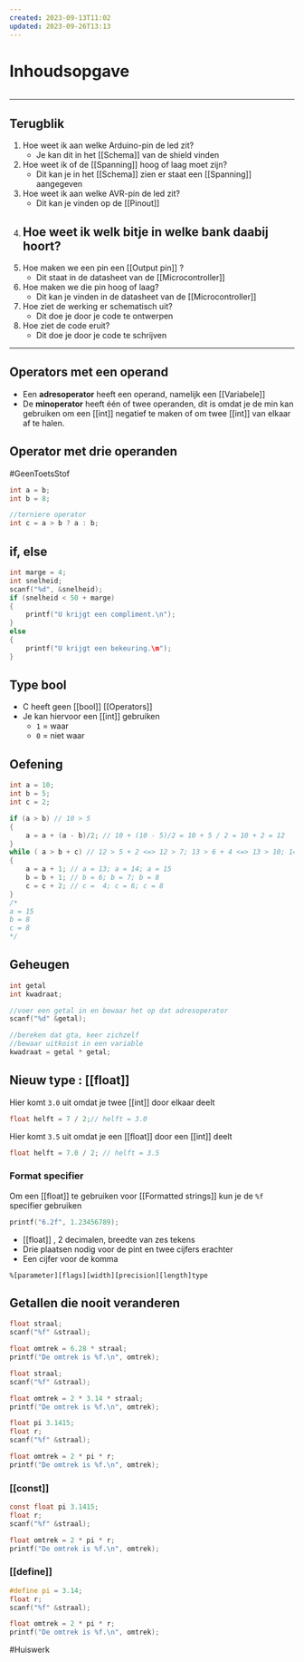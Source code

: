 ```yaml
---
created: 2023-09-13T11:02
updated: 2023-09-26T13:13
---
```

# Inhoudsopgave
```toc
```

---

## Terugblik
1. Hoe weet ik aan welke Arduino-pin de led zit?
	- Je kan dit in het [[Schema]] van de shield vinden
2. Hoe weet ik of de [[Spanning]] hoog of laag moet zijn?
	- Dit kan je in het [[Schema]] zien er staat een [[Spanning]]  aangegeven
3. Hoe weet ik aan welke AVR-pin de led zit?
	- Dit kan je vinden op de [[Pinout]] 
4. Hoe weet ik welk bitje in welke bank daabij hoort?
	- 
5. Hoe maken we een pin een [[Output pin]] ?
	- Dit staat in de datasheet van de [[Microcontroller]] 
6. Hoe maken we die pin hoog of laag?
	- Dit kan je vinden in de datasheet van de [[Microcontroller]] 
7. Hoe ziet de werking er schematisch uit?
	-  Dit doe je door je code te ontwerpen
8. Hoe ziet de code eruit?
	- Dit doe je door je code te schrijven 

---

## Operators met een operand
- Een **adresoperator** heeft een operand, namelijk een [[Variabele]] 
- De **minoperator** heeft één of twee operanden, dit is omdat je de min kan gebruiken om een [[int]] negatief te maken of om twee [[int]] van elkaar af te halen.

## Operator met drie operanden
#GeenToetsStof
```c
int a = b;
int b = 8;

//terniere operator
int c = a > b ? a : b;
```

## if, else
```c
int marge = 4;
int snelheid;
scanf("%d", &snelheid);
if (snelheid < 50 + marge)
{
	printf("U krijgt een compliment.\n");
}
else 
{
	printf("U krijgt een bekeuring.\m");
}
```

## Type bool
- C heeft geen [[bool]] [[Operators]] 
- Je kan hiervoor een [[int]] gebruiken 
	- `1` = waar
	- `0` = niet waar


## Oefening
```c
int a = 10;
int b = 5;
int c = 2;

if (a > b) // 10 > 5
{
	a = a + (a - b)/2; // 10 + (10 - 5)/2 = 10 + 5 / 2 = 10 + 2 = 12
}
while ( a > b + c) // 12 > 5 + 2 <=> 12 > 7; 13 > 6 + 4 <=> 13 > 10; 14 > 7 + 6 <=> 14 > 13; 15 !> 8 + 8 <=> 15 !> 16, hier stopt de loop
{
	a = a + 1; // a = 13; a = 14; a = 15
	b = b + 1; // b = 6; b = 7; b = 8
	c = c + 2; // c =  4; c = 6; c = 8
}
/*
a = 15
b = 8
c = 8
*/
```

## Geheugen
```c
int getal
int kwadraat;

//voer een getal in en bewaar het op dat adresoperator 
scanf("%d" &getal);

//bereken dat gta, keer zichzelf
//bewaar uitkoist in een variable
kwadraat = getal * getal;

```

## Nieuw type : [[float]] 

Hier komt `3.0` uit omdat je twee [[int]]  door elkaar deelt
```c
float helft = 7 / 2;// helft = 3.0
```

Hier komt `3.5` uit omdat je een [[float]]  door een [[int]]  deelt
```c
float helft = 7.0 / 2; // helft = 3.5
```

### Format specifier
Om een [[float]] te gebruiken voor [[Formatted strings]]  kun je de `%f` specifier gebruiken 
```c
printf("6.2f", 1.23456789);
```
- [[float]] , 2 decimalen, breedte van zes tekens
- Drie plaatsen nodig voor de pint en twee cijfers erachter
- Een cijfer voor de komma

`%[parameter][flags][width][precision][length]type`

## Getallen die nooit veranderen
```c
float straal;
scanf("%f" &straal);

float omtrek = 6.28 * straal;
printf("De omtrek is %f.\n", omtrek);
```

```c
float straal;
scanf("%f" &straal);

float omtrek = 2 * 3.14 * straal;
printf("De omtrek is %f.\n", omtrek);
```

```c
float pi 3.1415;
float r;
scanf("%f" &straal);

float omtrek = 2 * pi * r;
printf("De omtrek is %f.\n", omtrek);
```

### [[const]]

```c
const float pi 3.1415;
float r;
scanf("%f" &straal);

float omtrek = 2 * pi * r;
printf("De omtrek is %f.\n", omtrek);
```

### [[define]]
```c
#define pi = 3.14; 
float r;
scanf("%f" &straal);

float omtrek = 2 * pi * r;
printf("De omtrek is %f.\n", omtrek);
````

#Huiswerk 